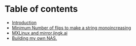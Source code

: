 # Table of contents

* [Introduction](README.md)
* [Minimum Number of flips to make a string monoincreasing](minimum-number-of-flips-to-make-a-string-monoincreasing.md)
* [MXLinux and mirror.jingk.ai](mxlinux-and-mirror.jingk.ai.md)
* [Building my own NAS.](building-my-own-nas..md)
